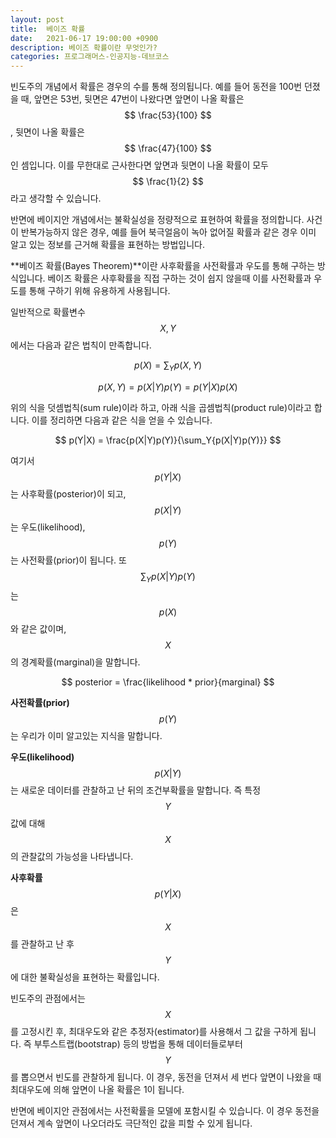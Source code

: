 ```yaml
---
layout: post
title:  베이즈 확률
date:   2021-06-17 19:00:00 +0900
description: 베이즈 확률이란 무엇인가?
categories: 프로그래머스-인공지능-데브코스
---
```


빈도주의 개념에서 확률은 경우의 수를 통해 정의됩니다. 예를 들어 동전을 100번 던졌을 때, 앞면은 53번, 뒷면은 47번이 나왔다면 앞면이 나올 확률은 $$ \frac{53}{100} $$, 뒷면이 나올 확률은 $$ \frac{47}{100} $$인 셈입니다. 이를 무한대로 근사한다면 앞면과 뒷면이 나올 확률이 모두 $$ \frac{1}{2} $$라고 생각할 수 있습니다.

반면에 베이지안 개념에서는 불확실성을 정량적으로 표현하여 확률을 정의합니다. 사건이 반복가능하지 않은 경우, 예를 들어 북극얼음이 녹아 없어질 확률과 같은 경우 이미 알고 있는 정보를 근거해 확률을 표현하는 방법입니다.

**베이즈 확률(Bayes Theorem)**이란 사후확률을 사전확률과 우도를 통해 구하는 방식입니다. 베이즈 확률은 사후확률을 직접 구하는 것이 쉽지 않을때 이를 사전확률과 우도를 통해 구하기 위해 유용하게 사용됩니다.

일반적으로 확률변수 $$ X, Y $$에서는 다음과 같은 법칙이 만족합니다.

$$ p(X) = \sum_Y{p(X, Y)} $$

$$ p(X, Y) = p(X|Y)p(Y) = p(Y|X)p(X) $$

위의 식을 덧셈법칙(sum rule)이라 하고, 아래 식을 곱셈법칙(product rule)이라고 합니다. 이를 정리하면 다음과 같은 식을 얻을 수 있습니다.

$$ p(Y|X) = \frac{p(X|Y)p(Y)}{\sum_Y{p(X|Y)p(Y)}} $$

여기서 $$ p(Y\vert X) $$는 사후확률(posterior)이 되고, $$ p(X\vert Y) $$는 우도(likelihood), $$ p(Y) $$는 사전확률(prior)이 됩니다. 또 $$ \sum_Y{p(X\vert Y)p(Y)} $$는 $$ p(X) $$와 같은 값이며, $$ X $$ 의 경계확률(marginal)을 말합니다.

$$ posterior = \frac{likelihood * prior}{marginal} $$

**사전확률(prior)** $$p(Y)$$는 우리가 이미 알고있는 지식을 말합니다.

**우도(likelihood)** $$p(X\vert Y)$$는 새로운 데이터를 관찰하고 난 뒤의 조건부확률을 말합니다. 즉 특정 $$Y$$값에 대해 $$X$$의 관찰값의 가능성을 나타냅니다.

**사후확률** $$p(Y\vert X)$$은 $$X$$를 관찰하고 난 후 $$Y$$에 대한 불확실성을 표현하는 확률입니다.

빈도주의 관점에서는 $$X$$를 고정시킨 후, 최대우도와 같은 추정자(estimator)를 사용해서 그 값을 구하게 됩니다. 즉 부투스트랩(bootstrap) 등의 방법을 통해 데이터들로부터 $$Y$$를 뽑으면서 빈도를 관찰하게 됩니다. 이 경우, 동전을 던져서 세 번다 앞면이 나왔을 때 최대우도에 의해 앞면이 나올 확률은 1이 됩니다.

반면에 베이지안 관점에서는 사전확률을 모델에 포함시킬 수 있습니다. 이 경우 동전을 던져서 계속 앞면이 나오더라도 극단적인 값을 피할 수 있게 됩니다.
